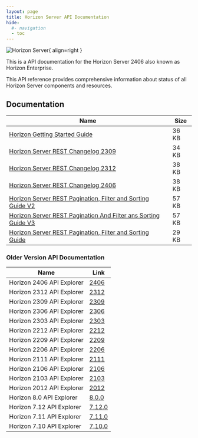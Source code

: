 ```yaml
---
layout: page
title: Horizon Server API Documentation
hide:
  #- navigation
  - toc
---
```

![Horizon Server](../../../assets/logos/horizon-logo.png){ align=right }

This is a API documentation for the Horizon Server 2406 also known as Horizon Enterprise.

This API reference provides comprehensive information about status of all Horizon Server components and resources.

## Documentation  

| Name                                                                                                                   | Size |
|------------------------------------------------------------------------------------------------------------------------| --- |
| [Horizon Getting Started Guide](docs/HorizonServerGettingStarted.doc)                                                  | 36 KB |
| [Horizon Server REST Changelog 2309](docs/HorizonServerRESTChangelog2309.docx)                                         | 34 KB |
| [Horizon Server REST Changelog 2312](docs/HorizonServerRESTChangelog2312.docx)                                         | 38 KB |
| [Horizon Server REST Changelog 2406](docs/HorizonServerRESTChangelog2406.docx)                                         | 38 KB |
| [Horizon Server REST Pagination, Filter and Sorting Guide V2](docs/HorizonServerRESTPaginationAndFilterGuideV2.doc)    | 57 KB |
| [Horizon Server REST Pagination And Filter ans Sorting Guide V3](docs/HorizonServerRESTPaginationAndFilterGuideV3.doc) | 57 KB |
| [Horizon Server REST Pagination, Filter and Sorting Guide](docs/HorizonServerRESTPaginationFilterAndSortingGuide.docx) | 29 KB |

<swagger-ui src="versions/2312/rest-api-swagger-docs.json" />

### Older Version API Documentation

| Name                      | Link                               |
|---------------------------|------------------------------------|
| Horizon 2406 API Explorer | [2406](versions/2406/index.md)     |
| Horizon 2312 API Explorer | [2312](versions/2312/index.md)     |
| Horizon 2309 API Explorer | [2309](versions/2309/index.md)     |
| Horizon 2306 API Explorer | [2306](versions/2306/index.md)     |
| Horizon 2303 API Explorer | [2303](versions/2303/index.md)     |
| Horizon 2212 API Explorer | [2212](versions/2212/index.md)     |
| Horizon 2209 API Explorer | [2209](versions/2209/index.md)     |
| Horizon 2206 API Explorer | [2206](versions/2206/index.md)     |
| Horizon 2111 API Explorer | [2111](versions/2111/index.md)     |
| Horizon 2106 API Explorer | [2106](versions/2106/index.md)     |
| Horizon 2103 API Explorer | [2103](versions/2103/index.md)     |
| Horizon 2012 API Explorer | [2012](versions/2012/index.md)     |
| Horizon 8.0 API Explorer  | [8.0.0](versions/8.0.0/index.md)   |
| Horizon 7.12 API Explorer | [7.12.0](versions/7.12.0/index.md) |
| Horizon 7.11 API Explorer | [7.11.0](versions/7.11.0/index.md) |
| Horizon 7.10 API Explorer | [7.10.0](versions/7.10.0/index.md) |
